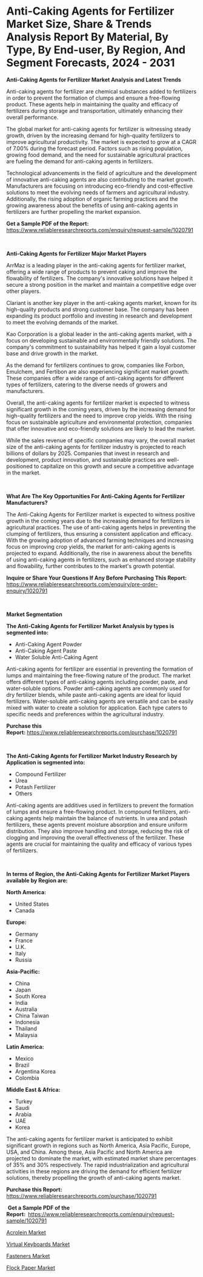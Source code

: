 <p><h1>Anti-Caking Agents for Fertilizer Market Size, Share & Trends Analysis Report By Material, By Type, By End-user, By Region, And Segment Forecasts, 2024 - 2031</h1></p><p><strong>Anti-Caking Agents for Fertilizer Market Analysis and Latest Trends</strong></p>
<p><p>Anti-caking agents for fertilizer are chemical substances added to fertilizers in order to prevent the formation of clumps and ensure a free-flowing product. These agents help in maintaining the quality and efficacy of fertilizers during storage and transportation, ultimately enhancing their overall performance.</p><p>The global market for anti-caking agents for fertilizer is witnessing steady growth, driven by the increasing demand for high-quality fertilizers to improve agricultural productivity. The market is expected to grow at a CAGR of 7.00% during the forecast period. Factors such as rising population, growing food demand, and the need for sustainable agricultural practices are fueling the demand for anti-caking agents in fertilizers.</p><p>Technological advancements in the field of agriculture and the development of innovative anti-caking agents are also contributing to the market growth. Manufacturers are focusing on introducing eco-friendly and cost-effective solutions to meet the evolving needs of farmers and agricultural industry. Additionally, the rising adoption of organic farming practices and the growing awareness about the benefits of using anti-caking agents in fertilizers are further propelling the market expansion.</p></p>
<p><strong>Get a Sample PDF of the Report:&nbsp;</strong> <a href="https://www.reliableresearchreports.com/enquiry/request-sample/1020791">https://www.reliableresearchreports.com/enquiry/request-sample/1020791</a></p>
<p>&nbsp;</p>
<p><strong>Anti-Caking Agents for Fertilizer Major Market Players</strong></p>
<p><p>ArrMaz is a leading player in the anti-caking agents for fertilizer market, offering a wide range of products to prevent caking and improve the flowability of fertilizers. The company's innovative solutions have helped it secure a strong position in the market and maintain a competitive edge over other players.</p><p>Clariant is another key player in the anti-caking agents market, known for its high-quality products and strong customer base. The company has been expanding its product portfolio and investing in research and development to meet the evolving demands of the market.</p><p>Kao Corporation is a global leader in the anti-caking agents market, with a focus on developing sustainable and environmentally friendly solutions. The company's commitment to sustainability has helped it gain a loyal customer base and drive growth in the market.</p><p>As the demand for fertilizers continues to grow, companies like Forbon, Emulchem, and Fertibon are also experiencing significant market growth. These companies offer a wide range of anti-caking agents for different types of fertilizers, catering to the diverse needs of growers and manufacturers.</p><p>Overall, the anti-caking agents for fertilizer market is expected to witness significant growth in the coming years, driven by the increasing demand for high-quality fertilizers and the need to improve crop yields. With the rising focus on sustainable agriculture and environmental protection, companies that offer innovative and eco-friendly solutions are likely to lead the market.</p><p>While the sales revenue of specific companies may vary, the overall market size of the anti-caking agents for fertilizer industry is projected to reach billions of dollars by 2025. Companies that invest in research and development, product innovation, and sustainable practices are well-positioned to capitalize on this growth and secure a competitive advantage in the market.</p></p>
<p>&nbsp;</p>
<p><strong>What Are The Key Opportunities For Anti-Caking Agents for Fertilizer Manufacturers?</strong></p>
<p><p>The Anti-Caking Agents for Fertilizer market is expected to witness positive growth in the coming years due to the increasing demand for fertilizers in agricultural practices. The use of anti-caking agents helps in preventing the clumping of fertilizers, thus ensuring a consistent application and efficacy. With the growing adoption of advanced farming techniques and increasing focus on improving crop yields, the market for anti-caking agents is projected to expand. Additionally, the rise in awareness about the benefits of using anti-caking agents in fertilizers, such as enhanced storage stability and flowability, further contributes to the market's growth potential.</p></p>
<p><strong>Inquire or Share Your Questions If Any Before Purchasing This Report:</strong> <a href="https://www.reliableresearchreports.com/enquiry/pre-order-enquiry/1020791">https://www.reliableresearchreports.com/enquiry/pre-order-enquiry/1020791</a></p>
<p>&nbsp;</p>
<p><strong>Market Segmentation</strong></p>
<p><strong>The Anti-Caking Agents for Fertilizer Market Analysis by types is segmented into:</strong></p>
<p><ul><li>Anti-Caking Agent Powder</li><li>Anti-Caking Agent Paste</li><li>Water Soluble Anti-Caking Agent</li></ul></p>
<p><p>Anti-caking agents for fertilizer are essential in preventing the formation of lumps and maintaining the free-flowing nature of the product. The market offers different types of anti-caking agents including powder, paste, and water-soluble options. Powder anti-caking agents are commonly used for dry fertilizer blends, while paste anti-caking agents are ideal for liquid fertilizers. Water-soluble anti-caking agents are versatile and can be easily mixed with water to create a solution for application. Each type caters to specific needs and preferences within the agricultural industry.</p></p>
<p><strong>Purchase this Report:&nbsp;</strong><a href="https://www.reliableresearchreports.com/purchase/1020791">https://www.reliableresearchreports.com/purchase/1020791</a></p>
<p>&nbsp;</p>
<p><strong>The Anti-Caking Agents for Fertilizer Market Industry Research by Application is segmented into:</strong></p>
<p><ul><li>Compound Fertilizer</li><li>Urea</li><li>Potash Fertilizer</li><li>Others</li></ul></p>
<p><p>Anti-caking agents are additives used in fertilizers to prevent the formation of lumps and ensure a free-flowing product. In compound fertilizers, anti-caking agents help maintain the balance of nutrients. In urea and potash fertilizers, these agents prevent moisture absorption and ensure uniform distribution. They also improve handling and storage, reducing the risk of clogging and improving the overall effectiveness of the fertilizer. These agents are crucial for maintaining the quality and efficacy of various types of fertilizers.</p></p>
<p>&nbsp;</p>
<p><strong>In terms of Region, the Anti-Caking Agents for Fertilizer Market Players available by Region are:</strong></p>
<p>
    <p> <strong> North America: </strong>
        <ul>
            <li>United States</li>
            <li>Canada</li>
        </ul>
        </p> 
    <p> <strong> Europe: </strong>
        <ul>
            <li>Germany</li>
            <li>France</li>
            <li>U.K.</li>
            <li>Italy</li>
            <li>Russia</li>
        </ul>
        </p> 
    <p> <strong> Asia-Pacific: </strong>
        <ul>
            <li>China</li>
            <li>Japan</li>
            <li>South Korea</li>
            <li>India</li>
            <li>Australia</li>
            <li>China Taiwan</li>
            <li>Indonesia</li>
            <li>Thailand</li>
            <li>Malaysia</li>
        </ul>
        </p> 
    <p> <strong> Latin America: </strong>
        <ul>
            <li>Mexico</li>
            <li>Brazil</li>
            <li>Argentina Korea</li>
            <li>Colombia</li>
        </ul>
        </p> 
    <p> <strong> Middle East & Africa: </strong>
        <ul>
            <li>Turkey</li>
            <li>Saudi</li>
            <li>Arabia</li>
            <li>UAE</li>
            <li>Korea</li>
        </ul>
    </p>
    </p>
<p><p>The anti-caking agents for fertilizer market is anticipated to exhibit significant growth in regions such as North America, Asia Pacific, Europe, USA, and China. Among these, Asia Pacific and North America are projected to dominate the market, with estimated market share percentages of 35% and 30% respectively. The rapid industrialization and agricultural activities in these regions are driving the demand for efficient fertilizer solutions, thereby propelling the growth of anti-caking agents market.</p></p>
<p><strong>Purchase this Report: </strong><a href="https://www.reliableresearchreports.com/purchase/1020791">https://www.reliableresearchreports.com/purchase/1020791</a></p>
<p>&nbsp;<strong>Get a Sample PDF of the Report:&nbsp;&nbsp;</strong><a href="https://www.reliableresearchreports.com/enquiry/request-sample/1020791">https://www.reliableresearchreports.com/enquiry/request-sample/1020791</a></p>
<p><strong></strong></p>
<p><p><a href="https://github.com/dimitrishawkinswaynenp91rgz/Market-Research-Report-List-1/blob/main/acrolein-market.md">Acrolein Market</a></p><p><a href="https://issuu.com/reportprime-2/docs/virtual-keyboards-market-size-2030.pptx">Virtual Keyboards Market</a></p><p><a href="https://github.com/changoleonlaverguenzanoexiste/Market-Research-Report-List-2/blob/main/fasteners-market.md">Fasteners Market</a></p><p><a href="https://issuu.com/reportprime-2/docs/flock-paper-market-size-2030.pptx">Flock Paper Market</a></p></p>